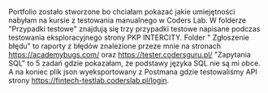 Portfolio zostało stworzone bo chciałam pokazać jakie umiejętności nabyłam na kursie z testowania manualnego w Coders Lab.
W folderze "Przypadki testowe" znajdują się trzy przypadki testowe napisane podczas testowania eksploracyjnego strony PKP INTERCITY. 
Folder " Zgłoszenie błędu" to raporty z błędów znalezione przeze mnie na stronach https://academybugs.com/ oraz https://tester.codersguru.pl/
"Zapytania SQL" to 5 zadań gdzie pokazałam, że podstawy języka SQL nie są mi obce.
A na koniec plik json wyeksportowany z Postmana gdzie testowaliśmy API strony https://fintech-testlab.coderslab.pl/login.
